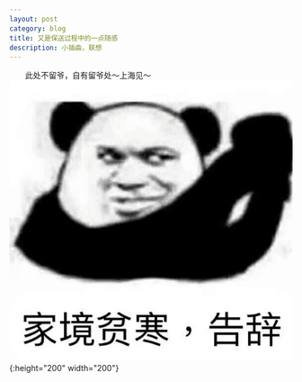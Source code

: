 ```yaml
---
layout: post 
category: blog
title: 又是保送过程中的一点随感
description: 小插曲，联想
---
```

　　此处不留爷，自有留爷处～上海见～
![](/downloads/告辞.jpg){:height="200" width="200"}